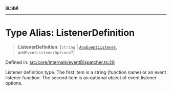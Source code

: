 [**io-gui**](../README.md)

***

# Type Alias: ListenerDefinition

> **ListenerDefinition**: \[`string` \| [`AnyEventListener`](AnyEventListener.md), `AddEventListenerOptions`?\]

Defined in: [src/core/internals/eventDispatcher.ts:28](https://github.com/io-gui/io/blob/main/src/core/internals/eventDispatcher.ts#L28)

Listener definition type.
The first item is a string (function name) or an event listener function.
The second item is an optional object of event listener options.
